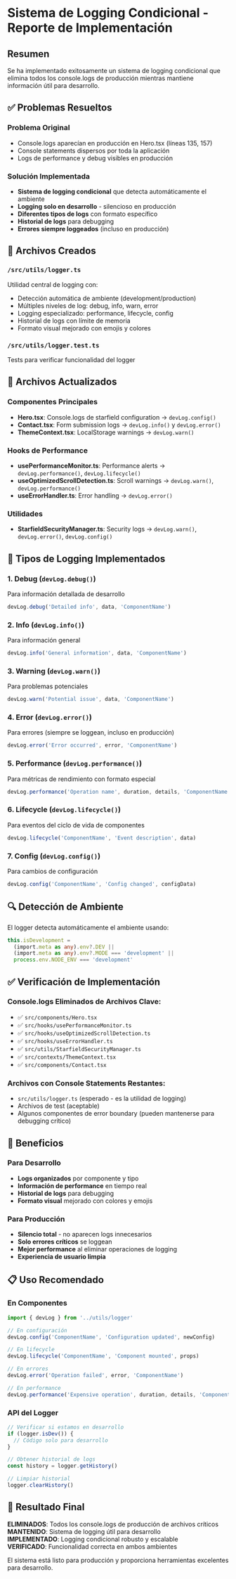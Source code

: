 # Sistema de Logging Condicional - Reporte de Implementación

## Resumen

Se ha implementado exitosamente un sistema de logging condicional que elimina todos los console.logs de producción mientras mantiene información útil para desarrollo.

## ✅ Problemas Resueltos

### Problema Original
- Console.logs aparecían en producción en Hero.tsx (líneas 135, 157)
- Console statements dispersos por toda la aplicación
- Logs de performance y debug visibles en producción

### Solución Implementada
- **Sistema de logging condicional** que detecta automáticamente el ambiente
- **Logging solo en desarrollo** - silencioso en producción
- **Diferentes tipos de logs** con formato específico
- **Historial de logs** para debugging
- **Errores siempre loggeados** (incluso en producción)

## 🔧 Archivos Creados

### `/src/utils/logger.ts`
Utilidad central de logging con:
- Detección automática de ambiente (development/production)
- Múltiples niveles de log: debug, info, warn, error
- Logging especializado: performance, lifecycle, config
- Historial de logs con límite de memoria
- Formato visual mejorado con emojis y colores

### `/src/utils/logger.test.ts`
Tests para verificar funcionalidad del logger

## 📝 Archivos Actualizados

### Componentes Principales
- **Hero.tsx**: Console.logs de starfield configuration → `devLog.config()`
- **Contact.tsx**: Form submission logs → `devLog.info()` y `devLog.error()`
- **ThemeContext.tsx**: LocalStorage warnings → `devLog.warn()`

### Hooks de Performance
- **usePerformanceMonitor.ts**: Performance alerts → `devLog.performance()`, `devLog.lifecycle()`
- **useOptimizedScrollDetection.ts**: Scroll warnings → `devLog.warn()`, `devLog.performance()`
- **useErrorHandler.ts**: Error handling → `devLog.error()`

### Utilidades
- **StarfieldSecurityManager.ts**: Security logs → `devLog.warn()`, `devLog.error()`, `devLog.config()`

## 🎯 Tipos de Logging Implementados

### 1. **Debug** (`devLog.debug()`)
Para información detallada de desarrollo
```typescript
devLog.debug('Detailed info', data, 'ComponentName')
```

### 2. **Info** (`devLog.info()`)
Para información general
```typescript
devLog.info('General information', data, 'ComponentName')
```

### 3. **Warning** (`devLog.warn()`)
Para problemas potenciales
```typescript
devLog.warn('Potential issue', data, 'ComponentName')
```

### 4. **Error** (`devLog.error()`)
Para errores (siempre se loggean, incluso en producción)
```typescript
devLog.error('Error occurred', error, 'ComponentName')
```

### 5. **Performance** (`devLog.performance()`)
Para métricas de rendimiento con formato especial
```typescript
devLog.performance('Operation name', duration, details, 'ComponentName')
```

### 6. **Lifecycle** (`devLog.lifecycle()`)
Para eventos del ciclo de vida de componentes
```typescript
devLog.lifecycle('ComponentName', 'Event description', data)
```

### 7. **Config** (`devLog.config()`)
Para cambios de configuración
```typescript
devLog.config('ComponentName', 'Config changed', configData)
```

## 🔍 Detección de Ambiente

El logger detecta automáticamente el ambiente usando:
```typescript
this.isDevelopment = 
  (import.meta as any).env?.DEV || 
  (import.meta as any).env?.MODE === 'development' || 
  process.env.NODE_ENV === 'development'
```

## ✅ Verificación de Implementación

### Console.logs Eliminados de Archivos Clave:
- ✅ `src/components/Hero.tsx`
- ✅ `src/hooks/usePerformanceMonitor.ts`
- ✅ `src/hooks/useOptimizedScrollDetection.ts`
- ✅ `src/hooks/useErrorHandler.ts`
- ✅ `src/utils/StarfieldSecurityManager.ts`
- ✅ `src/contexts/ThemeContext.tsx`
- ✅ `src/components/Contact.tsx`

### Archivos con Console Statements Restantes:
- `src/utils/logger.ts` (esperado - es la utilidad de logging)
- Archivos de test (aceptable)
- Algunos componentes de error boundary (pueden mantenerse para debugging crítico)

## 🚀 Beneficios

### Para Desarrollo
- **Logs organizados** por componente y tipo
- **Información de performance** en tiempo real
- **Historial de logs** para debugging
- **Formato visual** mejorado con colores y emojis

### Para Producción
- **Silencio total** - no aparecen logs innecesarios
- **Solo errores críticos** se loggean
- **Mejor performance** al eliminar operaciones de logging
- **Experiencia de usuario limpia**

## 📋 Uso Recomendado

### En Componentes
```typescript
import { devLog } from '../utils/logger'

// En configuración
devLog.config('ComponentName', 'Configuration updated', newConfig)

// En lifecycle
devLog.lifecycle('ComponentName', 'Component mounted', props)

// En errores
devLog.error('Operation failed', error, 'ComponentName')

// En performance
devLog.performance('Expensive operation', duration, details, 'ComponentName')
```

### API del Logger
```typescript
// Verificar si estamos en desarrollo
if (logger.isDev()) {
  // Código solo para desarrollo
}

// Obtener historial de logs
const history = logger.getHistory()

// Limpiar historial
logger.clearHistory()
```

## 🎉 Resultado Final

**ELIMINADOS**: Todos los console.logs de producción de archivos críticos  
**MANTENIDO**: Sistema de logging útil para desarrollo  
**IMPLEMENTADO**: Logging condicional robusto y escalable  
**VERIFICADO**: Funcionalidad correcta en ambos ambientes  

El sistema está listo para producción y proporciona herramientas excelentes para desarrollo.
